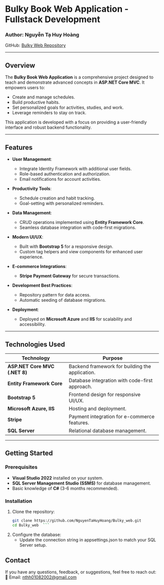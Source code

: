 # Bulky Book Web Application - Fullstack Development  
 
### Author: Nguyễn Tạ Huy Hoàng
GitHub: [Bulky Web Repository](https://github.com/NguyenTaHuyHoang)  

---

## Overview  
The **Bulky Book Web Application** is a comprehensive project designed to teach and demonstrate advanced concepts in **ASP.NET Core MVC**. It empowers users to:  
- Create and manage schedules.  
- Build productive habits.  
- Set personalized goals for activities, studies, and work.  
- Leverage reminders to stay on track.  

This application is developed with a focus on providing a user-friendly interface and robust backend functionality.  

---

## Features  
- **User Management**:  
  - Integrate Identity Framework with additional user fields.  
  - Role-based authentication and authorization.  
  - Email notifications for account activities.  

- **Productivity Tools**:  
  - Schedule creation and habit tracking.  
  - Goal-setting with personalized reminders.  

- **Data Management**:  
  - CRUD operations implemented using **Entity Framework Core**.  
  - Seamless database integration with code-first migrations.  

- **Modern UI/UX**:  
  - Built with **Bootstrap 5** for a responsive design.  
  - Custom tag helpers and view components for enhanced user experience.  

- **E-commerce Integrations**:  
  - **Stripe Payment Gateway** for secure transactions.  

- **Development Best Practices**:  
  - Repository pattern for data access.  
  - Automatic seeding of database migrations.  

- **Deployment**:  
  - Deployed on **Microsoft Azure** and **IIS** for scalability and accessibility.  

---

## Technologies Used  

| **Technology**          | **Purpose**                                   |  
|--------------------------|-----------------------------------------------|  
| **ASP.NET Core MVC (.NET 8)** | Backend framework for building the application. |  
| **Entity Framework Core** | Database integration with code-first approach. |  
| **Bootstrap 5**          | Frontend design for responsive UI/UX.        |  
| **Microsoft Azure, IIS** | Hosting and deployment.                      |  
| **Stripe**               | Payment integration for e-commerce features. |  
| **SQL Server**           | Relational database management.              |  

---

## Getting Started  

### Prerequisites  
- **Visual Studio 2022** installed on your system.  
- **SQL Server Management Studio (SSMS)** for database management.  
- Basic knowledge of **C#** (3-6 months recommended).  

### Installation  
1. Clone the repository:  
   ```bash  
   git clone https://github.com/NguyenTaHuyHoang/Bulky_web.git  
   cd Bulky_web  ```
   
2. Configure the database:
   - Update the connection string in appsettings.json to match your SQL Server setup.

## Contact
If you have any questions, feedback, or suggestions, feel free to reach out:
📧 Email: nthh01082002@gmail.com
